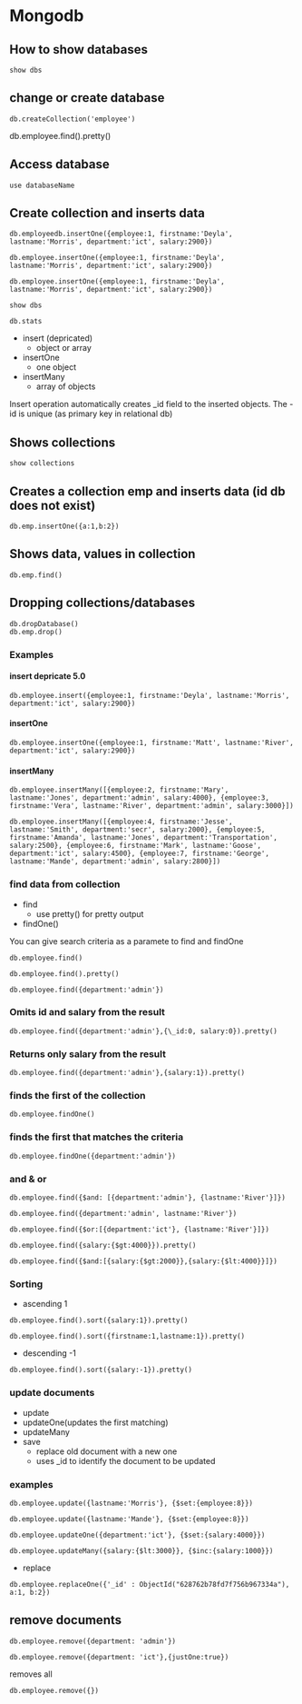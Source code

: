 # Mongodb

## How to show databases

```Shell
show dbs
```

## change or create database

```shell
db.createCollection('employee')
```

db.employee.find().pretty()

## Access database

```shell
use databaseName
```

## Create collection and inserts data

```shell
db.employeedb.insertOne({employee:1, firstname:'Deyla', lastname:'Morris', department:'ict', salary:2900})

db.employee.insertOne({employee:1, firstname:'Deyla', lastname:'Morris', department:'ict', salary:2900})

db.employee.insertOne({employee:1, firstname:'Deyla', lastname:'Morris', department:'ict', salary:2900})

show dbs

db.stats
```

- insert (depricated)
  - object or array
- insertOne
  - one object
- insertMany
  - array of objects

Insert operation automatically creates \_id field to the inserted objects. The -id is unique (as primary key in relational db)

## Shows collections

```shell
show collections
```

## Creates a collection emp and inserts data (id db does not exist)

```shell
db.emp.insertOne({a:1,b:2})
```

## Shows data, values in collection

```shell
db.emp.find()
```

## Dropping collections/databases

```shell
db.dropDatabase()
db.emp.drop()
```

### Examples

#### insert depricate 5.0

```shell
db.employee.insert({employee:1, firstname:'Deyla', lastname:'Morris', department:'ict', salary:2900})
```

#### insertOne

```shell
db.employee.insertOne({employee:1, firstname:'Matt', lastname:'River', department:'ict', salary:2900})
```

#### insertMany

```shell
db.employee.insertMany([{employee:2, firstname:'Mary', lastname:'Jones', department:'admin', salary:4000}, {employee:3, firstname:'Vera', lastname:'River', department:'admin', salary:3000}])

db.employee.insertMany([{employee:4, firstname:'Jesse', lastname:'Smith', department:'secr', salary:2000}, {employee:5, firstname:'Amanda', lastname:'Jones', department:'Transportation', salary:2500}, {employee:6, firstname:'Mark', lastname:'Goose', department:'ict', salary:4500}, {employee:7, firstname:'George', lastname:'Mande', department:'admin', salary:2800}])
```

### find data from collection

- find
  - use pretty() for pretty output
- findOne()

You can give search criteria as a paramete to find and findOne

```shell
db.employee.find()
```

```shell
db.employee.find().pretty()
```

```shell
db.employee.find({department:'admin'})
```

### Omits id and salary from the result

```shell
db.employee.find({department:'admin'},{\_id:0, salary:0}).pretty()
```

### Returns only salary from the result

```shell
db.employee.find({department:'admin'},{salary:1}).pretty()
```

### finds the first of the collection

```shell
db.employee.findOne()
```

### finds the first that matches the criteria

```shell
db.employee.findOne({department:'admin'})
```

### and & or

```shell
db.employee.find({$and: [{department:'admin'}, {lastname:'River'}]})
```

```shell
db.employee.find({department:'admin', lastname:'River'})
```

```JS
db.employee.find({$or:[{department:'ict'}, {lastname:'River'}]})
```

```JS
db.employee.find({salary:{$gt:4000}}).pretty()
```

```JS
db.employee.find({$and:[{salary:{$gt:2000}},{salary:{$lt:4000}}]})
```

### Sorting

- ascending 1

```JS
db.employee.find().sort({salary:1}).pretty()

db.employee.find().sort({firstname:1,lastname:1}).pretty()
```

- descending -1

```JS
db.employee.find().sort({salary:-1}).pretty()
```

### update documents

- update
- updateOne(updates the first matching)
- updateMany
- save
  - replace old document with a new one
  - uses \_id to identify the document to be updated

### examples

```JS
db.employee.update({lastname:'Morris'}, {$set:{employee:8}})
```

```JS
db.employee.update({lastname:'Mande'}, {$set:{employee:8}})
```

```JS
db.employee.updateOne({department:'ict'}, {$set:{salary:4000}})
```

```JS
db.employee.updateMany({salary:{$lt:3000}}, {$inc:{salary:1000}})
```

- replace

```JS
db.employee.replaceOne({'_id' : ObjectId("628762b78fd7f756b967334a"), a:1, b:2})
```

## remove documents

```JS
db.employee.remove({department: 'admin'})
```

```JS
db.employee.remove({department: 'ict'},{justOne:true})
```

removes all

```JS
db.employee.remove({})
```
